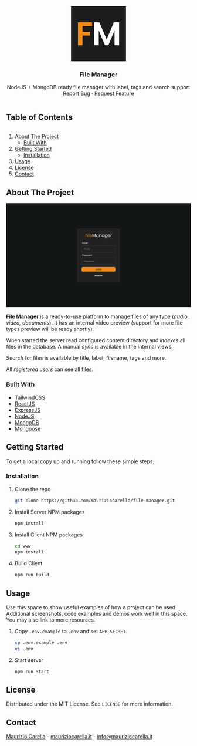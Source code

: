 

<!-- PROJECT SHIELDS -->
<!--
*** I'm using markdown "reference style" links for readability.
*** Reference links are enclosed in brackets [ ] instead of parentheses ( ).
*** See the bottom of this document for the declaration of the reference variables
*** for contributors-url, forks-url, etc. This is an optional, concise syntax you may use.
*** https://www.markdownguide.org/basic-syntax/#reference-style-links
-->
<!--
[![Contributors][contributors-shield]][contributors-url]
[![Forks][forks-shield]][forks-url]
[![Stargazers][stars-shield]][stars-url]
[![Issues][issues-shield]][issues-url]
[![MIT License][license-shield]][license-url]
[![LinkedIn][linkedin-shield]][linkedin-url]
-->


<!-- PROJECT LOGO -->
<br />
<p align="center">
  <a href="https://github.com/mauriziocarella/file-manager">
    <img src=".github/images/logo.png?raw=true" alt="Logo" width="150" height="150">
  </a>

<h3 align="center">File Manager</h3>

  <p align="center">
    NodeJS + MongoDB ready file manager with label, tags and search support
    <!--<br />
    <a href="https://github.com/mauriziocarella/file-manager"><strong>Explore the docs »</strong></a>-->
    <br />
    <!--<br />
    <a href="https://github.com/mauriziocarella/file-manager">View Demo</a>
    ·-->
    <a href="https://github.com/mauriziocarella/file-manager/issues">Report Bug</a>
    ·
    <a href="https://github.com/mauriziocarella/file-manager/issues">Request Feature</a>
  </p>
</p>



<!-- TABLE OF CONTENTS -->
<h2 style="display: inline-block">Table of Contents</h2>
<ol>
 <li>
   <a href="#about-the-project">About The Project</a>
   <ul>
     <li><a href="#built-with">Built With</a></li>
   </ul>
 </li>
 <li>
   <a href="#getting-started">Getting Started</a>
   <ul>
     <!--<li><a href="#prerequisites">Prerequisites</a></li>-->
     <li><a href="#installation">Installation</a></li>
   </ul>
 </li>
 <li><a href="#usage">Usage</a></li>
 <!--<li><a href="#roadmap">Roadmap</a></li>-->
 <!--<li><a href="#contributing">Contributing</a></li>-->
 <li><a href="#license">License</a></li>
 <li><a href="#contact">Contact</a></li>
 <!--<li><a href="#acknowledgements">Acknowledgements</a></li>-->
</ol>



<!-- ABOUT THE PROJECT -->
## About The Project

![Screenshot](.github/images/screenshot-01.png?raw=true "Screenshot")

**File Manager** is a ready-to-use platform to manage files of any type (*audio, video, documents*).
It has an internal video preview (support for more file types preview will be ready shortly).

When started the server read configured content directory and *indexes* all files in the database. A manual *sync* is available in the internal views.

*Search* for files is available by title, label, filename, tags and more.

All *registered users* can see all files.


### Built With

* [TailwindCSS](https://tailwindcss.com/)
* [ReactJS](https://reactjs.org/)
* [ExpressJS](https://expressjs.com/)
* [NodeJS](https://nodejs.org/en/)
* [MongoDB](https://www.mongodb.com/)
* [Mongoose](https://mongoosejs.com/)

<!-- GETTING STARTED -->
## Getting Started

To get a local copy up and running follow these simple steps.

<!--
### Prerequisites

This is an example of how to list things you need to use the software and how to install them.
* npm
  ```sh
  npm install npm@latest -g
  ```
-->

### Installation

1. Clone the repo
   ```sh
   git clone https://github.com/mauriziocarella/file-manager.git
   ```
2. Install Server NPM packages
   ```sh
   npm install
   ```
3. Install Client NPM packages
   ```sh
   cd www
   npm install
   ```
4. Build Client
   ```sh
   npm run build
   ```



<!-- USAGE EXAMPLES -->
## Usage

Use this space to show useful examples of how a project can be used. Additional screenshots, code examples and demos work well in this space. You may also link to more resources.

1. Copy `.env.example` to `.env` and set `APP_SECRET`
   ```sh
   cp .env.example .env
   vi .env
   ```
2. Start server
   ```sh
   npm run start
   ```



<!-- ROADMAP -->
<!--
## Roadmap

See the [open issues](https://github.com/mauriziocarella/file-manager/issues) for a list of proposed features (and known issues).
-->


<!-- CONTRIBUTING -->
<!--
## Contributing

Contributions are what make the open source community such an amazing place to learn, inspire, and create. Any contributions you make are **greatly appreciated**.

1. Fork the Project
2. Create your Feature Branch (`git checkout -b feature/AmazingFeature`)
3. Commit your Changes (`git commit -m 'Add some AmazingFeature'`)
4. Push to the Branch (`git push origin feature/AmazingFeature`)
5. Open a Pull Request
-->


<!-- LICENSE -->
## License

Distributed under the MIT License. See `LICENSE` for more information.

<!-- CONTACT -->
## Contact

[Maurizio Carella](https://github.com/mauriziocarella) - [mauriziocarella.it](https://mauriziocarella.it) - info@mauriziocarella.it

<!-- ACKNOWLEDGEMENTS -->
<!--## Acknowledgements

* []()
* []()
* []()
-->




<!-- MARKDOWN LINKS & IMAGES -->
<!-- https://www.markdownguide.org/basic-syntax/#reference-style-links -->
[contributors-shield]: https://img.shields.io/github/contributors/mauriziocarella/repo.svg?style=for-the-badge
[contributors-url]: https://github.com/mauriziocarella/file-manager/graphs/contributors
[forks-shield]: https://img.shields.io/github/forks/mauriziocarella/repo.svg?style=for-the-badge
[forks-url]: https://github.com/mauriziocarella/file-manager/network/members
[stars-shield]: https://img.shields.io/github/stars/mauriziocarella/repo.svg?style=for-the-badge
[stars-url]: https://github.com/mauriziocarella/file-manager/stargazers
[issues-shield]: https://img.shields.io/github/issues/mauriziocarella/repo.svg?style=for-the-badge
[issues-url]: https://github.com/mauriziocarella/file-manager/issues
[license-shield]: https://img.shields.io/github/license/mauriziocarella/repo.svg?style=for-the-badge
[license-url]: https://github.com/mauriziocarella/file-manager/blob/master/LICENSE.txt
[linkedin-shield]: https://img.shields.io/badge/-LinkedIn-black.svg?style=for-the-badge&logo=linkedin&colorB=555
[linkedin-url]: https://www.linkedin.com/in/mauriziocarella/
